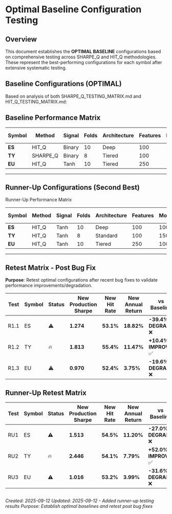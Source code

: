 # Optimal Baseline Configuration Testing

## Overview

This document establishes the **OPTIMAL BASELINE** configurations based on comprehensive testing across SHARPE_Q and HIT_Q methodologies. These represent the best-performing configurations for each symbol after extensive systematic testing.

## Baseline Configurations (OPTIMAL)

Based on analysis of both SHARPE_Q_TESTING_MATRIX.md and HIT_Q_TESTING_MATRIX.md:

## Baseline Performance Matrix

| Symbol       | Method   | Signal | Folds | Architecture | Features | Models | **Production Sharpe** | **Hit Rate** | **Annual Return** | **Training Sharpe** |
| ------------ | -------- | ------ | ----- | ------------ | -------- | ------ | --------------------------- | ------------------ | ----------------------- | ------------------------- |
| **ES** | HIT_Q    | Binary | 10    | Deep         | 100      | 150    | **2.101**             | **55.5%**    | **30.17%**        | **0.734**           |
| **TY** | SHARPE_Q | Binary | 8     | Tiered       | 100      | 150    | **1.642**             | **54.4%**    | **9.95%**         | **0.710**           |
| **EU** | HIT_Q    | Tanh   | 10    | Tiered       | 250      | 150    | **1.207**             | **53.3%**    | **4.46%**         | **1.311**           |

---

## Runner-Up Configurations (Second Best)

Runner-Up Performance Matrix

| Symbol       | Method | Signal | Folds | Architecture | Features | Models | **Production Sharpe** | **Hit Rate** | **Annual Return** |
| ------------ | ------ | ------ | ----- | ------------ | -------- | ------ | --------------------------- | ------------------ | ----------------------- |
| **ES** | HIT_Q  | Tanh   | 10    | Deep         | 100      | 100    | **2.072**             | **52.5%**    | **16.94%**        |
| **TY** | HIT_Q  | Tanh   | 8     | Standard     | 100      | 150    | **1.609**             | **56.3%**    | **5.64%**         |
| **EU** | HIT_Q  | Tanh   | 10    | Tiered       | 250      | 100    | **1.485**             | **51.5%**    | **6.21%**         |

---

## Retest Matrix - Post Bug Fix

**Purpose**: Retest optimal configurations after recent bug fixes to validate performance improvements/degradation.

| Test | Symbol | Status | New Production Sharpe | New Hit Rate    | New Annual Return | vs Baseline                 | Log Timestamp |
| ---- | ------ | ------ | --------------------- | --------------- | ----------------- | --------------------------- | ------------- |
| R1.1 | ES     | ⚠️   | **1.274**       | **53.1%** | **18.82%**  | **-39.4% DEGRADE** ❌ | 141221        |
| R1.2 | TY     | 🔥     | **1.813**       | **55.4%** | **11.47%**  | **+10.4% IMPROVE** ✅ | 135655        |
| R1.3 | EU     | ⚠️   | **0.970**       | **52.4%** | **3.75%**   | **-19.6% DEGRADE** ❌ | 164849        |

## Runner-Up Retest Matrix

| Test | Symbol | Status | New Production Sharpe | New Hit Rate    | New Annual Return | vs Baseline                 | Log Timestamp |
| ---- | ------ | ------ | --------------------- | --------------- | ----------------- | --------------------------- | ------------- |
| RU1  | ES     | ⚠️   | **1.513**       | **54.5%** | **11.20%**  | **-27.0% DEGRADE** ❌ | 165502        |
| RU2  | TY     | 🔥     | **2.446**       | **54.1%** | **7.79%**   | **+52.0% IMPROVE** ✅ | 165502        |
| RU3  | EU     | ⚠️   | **1.016**       | **53.2%** | **3.99%**   | **-31.6% DEGRADE** ❌ | 165503        |

```bash

```

*Created: 2025-09-12*
*Updated: 2025-09-12 - Added runner-up testing results*
*Purpose: Establish optimal baselines and retest post bug fixes*
